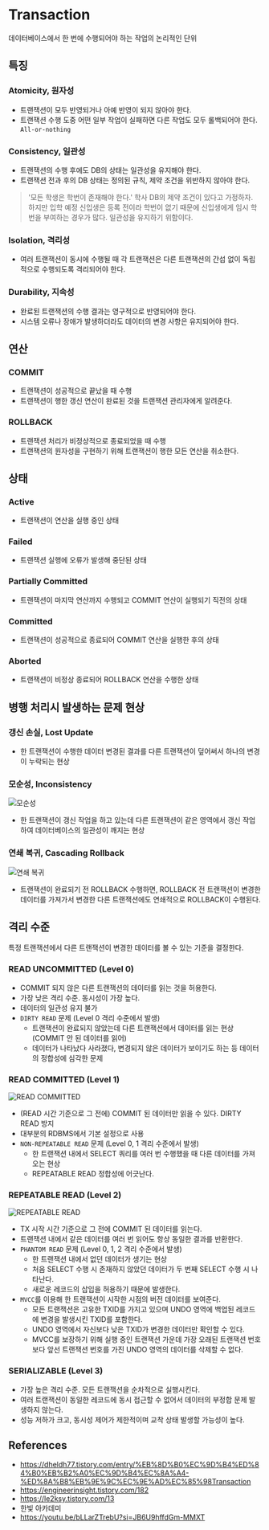 # Transaction
데이터베이스에서 한 번에 수행되어야 하는 작업의 논리적인 단위

## 특징
### Atomicity, 원자성
- 트랜잭션이 모두 반영되거나 아예 반영이 되지 않아야 한다.
- 트랜잭션 수행 도중 어떤 일부 작업이 실패하면 다른 작업도 모두 롤백되어야 한다. `All-or-nothing`

### Consistency, 일관성
- 트랜잭션의 수행 후에도 DB의 상태는 일관성을 유지해야 한다.
- 트랜잭션 전과 후의 DB 상태는 정의된 규칙, 제약 조건을 위반하지 않아야 한다.
> '모든 학생은 학번이 존재해야 한다.' 학사 DB의 제약 조건이 있다고 가정하자.
> 하지만 입학 예정 신입생은 등록 전이라 학번이 없기 때문에 신입생에게 임시 학번을 부여하는 경우가 많다. 일관성을 유지하기 위함이다.
> 

### Isolation, 격리성
- 여러 트랜잭션이 동시에 수행될 때 각 트랜잭션은 다른 트랜잭션의 간섭 없이 독립적으로 수행되도록 격리되어야 한다.

### Durability, 지속성
- 완료된 트랜잭션의 수행 결과는 영구적으로 반영되어야 한다.
- 시스템 오류나 장애가 발생하더라도 데이터의 변경 사항은 유지되어야 한다.

## 연산
### COMMIT
- 트랜잭션이 성공적으로 끝났을 때 수행
- 트랜잭션이 행한 갱신 연산이 완료된 것을 트랜잭션 관리자에게 알려준다.

### ROLLBACK
- 트랜잭션 처리가 비정상적으로 종료되었을 때 수행
- 트랜잭션의 원자성을 구현하기 위해 트랜잭션이 행한 모든 연산을 취소한다.

## 상태
### Active
- 트랜잭션이 연산을 실행 중인 상태

### Failed
- 트랜잭션 실행에 오류가 발생해 중단된 상태

### Partially Committed
- 트랜잭션이 마지막 연산까지 수행되고 COMMIT 연산이 실행되기 직전의 상태

### Committed
- 트랜잭션이 성공적으로 종료되어 COMMIT 연산을 실행한 후의 상태

### Aborted
- 트랜잭션이 비정상 종료되어 ROLLBACK 연산을 수행한 상태


## 병행 처리시 발생하는 문제 현상
### 갱신 손실, Lost Update
- 한 트랜잭션이 수행한 데이터 변경된 결과를 다른 트랜잭션이 덮어써서 하나의 변경이 누락되는 현상

### 모순성, Inconsistency
![모순성](/images/db/20240905-db-transaction-1.png)
- 한 트랜잭션이 갱신 작업을 하고 있는데 다른 트랜잭션이 같은 영역에서 갱신 작업하여 데이터베이스의 일관성이 깨지는 현상


### 연쇄 복귀, Cascading Rollback
![연쇄 복귀](/images/db/20240905-db-transaction-2.png)
- 트랜잭션이 완료되기 전 ROLLBACK 수행하면, ROLLBACK 전 트랜잭션이 변경한 데이터를 가져가서 변경한 다른 트랜잭션에도 연쇄적으로 ROLLBACK이 수행된다.


## 격리 수준
특정 트랜잭션에서 다른 트랜잭션이 변경한 데이터를 볼 수 있는 기준을 결정한다.

### READ UNCOMMITTED (Level 0)
- COMMIT 되지 않은 다른 트랜잭션의 데이터를 읽는 것을 허용한다.
- 가장 낮은 격리 수준. 동시성이 가장 높다.
- 데이터의 일관성 유지 불가
- `DIRTY READ` 문제 (Level 0 격리 수준에서 발생)
	- 트랜잭션이 완료되지 않았는데 다른 트랜잭션에서 데이터를 읽는 현상 (COMMIT 안 된 데이터를 읽어)
	- 데이터가 나타났다 사라졌다, 변경되지 않은 데이터가 보이기도 하는 등 데이터의 정합성에 심각한 문제

### READ COMMITTED (Level 1)
![READ COMMITTED](/images/db/20240905-db-transaction-3.png)
- (READ 시간 기준으로 그 전에) COMMIT 된 데이터만 읽을 수 있다. DIRTY READ 방지
- 대부분의 RDBMS에서 기본 설정으로 사용
- `NON-REPEATABLE READ` 문제 (Level 0, 1 격리 수준에서 발생)
	- 한 트랜잭션 내에서 SELECT 쿼리를 여러 번 수행했을 때 다른 데이터를 가져오는 현상
	- REPEATABLE READ 정합성에 어긋난다.

### REPEATABLE READ (Level 2)
![REPEATABLE READ](/images/db/20240905-db-transaction-4.png)
- TX 시작 시간 기준으로 그 전에 COMMIT 된 데이터를 읽는다.
- 트랜잭션 내에서 같은 데이터를 여러 번 읽어도 항상 동일한 결과를 반환한다.
- `PHANTOM READ` 문제 (Level 0, 1, 2 격리 수준에서 발생)
	- 한 트랜잭션 내에서 없던 데이터가 생기는 현상
	- 처음 SELECT 수행 시 존재하지 않았던 데이터가 두 번째 SELECT 수행 시 나타난다.
	- 새로운 레코드의 삽입을 허용하기 때문에 발생한다.
- `MVCC`를 이용해 한 트랜잭션이 시작한 시점의 버전 데이터를 보여준다.
	- 모든 트랜잭션은 고유한 TXID를 가지고 있으며 UNDO 영역에 백업된 레코드에 변경을 발생시킨 TXID를 포함한다.
	- UNDO 영역에서 자신보다 낮은 TXID가 변경한 데이터만 확인할 수 있다.
	- MVCC를 보장하기 위해 실행 중인 트랜잭션 가운데 가장 오래된 트랜잭션 번호보다 앞선 트랜잭션 번호를 가진 UNDO 영역의 데이터를 삭제할 수 없다.

### SERIALIZABLE (Level 3)
- 가장 높은 격리 수준. 모든 트랜잭션을 순차적으로 실행시킨다.
- 여러 트랜잭션이 동일한 레코드에 동시 접근할 수 없어서 데이터의 부정합 문제 발생하지 않는다.
- 성능 저하가 크고, 동시성 제어가 제한적이며 교착 상태 발생할 가능성이 높다.


## References
- https://dheldh77.tistory.com/entry/%EB%8D%B0%EC%9D%B4%ED%84%B0%EB%B2%A0%EC%9D%B4%EC%8A%A4-%ED%8A%B8%EB%9E%9C%EC%9E%AD%EC%85%98Transaction
- https://engineerinsight.tistory.com/182
- https://le2ksy.tistory.com/13
- 한빛 아카데미
- https://youtu.be/bLLarZTrebU?si=JB6U9hffdGm-MMXT